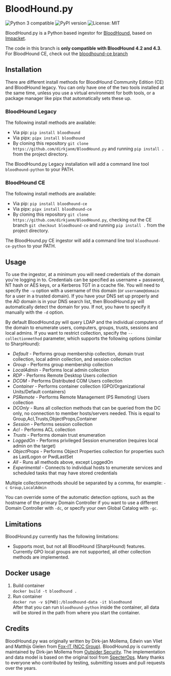 # BloodHound.py
![Python 3 compatible](https://img.shields.io/badge/python-3.x-blue.svg)
![PyPI version](https://img.shields.io/pypi/v/bloodhound.svg)
![License: MIT](https://img.shields.io/pypi/l/bloodhound.svg)

BloodHound.py is a Python based ingestor for [BloodHound](https://github.com/BloodHoundAD/BloodHound), based on [Impacket](https://github.com/CoreSecurity/impacket/).

The code in this branch is **only compatible with BloodHound 4.2 and 4.3**. For BloodHound CE, check out the [bloodhound-ce branch](https://github.com/dirkjanm/BloodHound.py/tree/bloodhound-ce)

## Installation
There are different install methods for BloodHound Community Edition (CE) and BloodHound legacy. You can only have one of the two tools installed at the same time, unless you use a virtual environment for both tools, or a package manager like pipx that automatically sets these up.

### BloodHound Legacy
The following install methods are available:
* Via pip: `pip install bloodhound`
* Via pipx: `pipx install bloodhound`
* By cloning this repository `git clone https://github.com/dirkjanm/BloodHound.py` and running `pip install .` from the project directory.

The BloodHound.py Legacy installation will add a command line tool `bloodhound-python` to your PATH.

### BloodHound CE
The following install methods are available:
* Via pip: `pip install bloodhound-ce`
* Via pipx: `pipx install bloodhound-ce`
* By cloning this repository `git clone https://github.com/dirkjanm/BloodHound.py`, checking out the CE branch `git checkout bloodhound-ce` and running `pip install .` from the project directory.

The BloodHound.py CE ingestor will add a command line tool `bloodhound-ce-python` to your PATH.

## Usage
To use the ingestor, at a minimum you will need credentials of the domain you're logging in to. Credentials can be specified as username + password, NT hash or AES keys, or a Kerberos TGT in a ccache file.
You will need to specify the `-u` option with a username of this domain (or `username@domain` for a user in a trusted domain). If you have your DNS set up properly and the AD domain is in your DNS search list, then BloodHound.py will automatically detect the domain for you. If not, you have to specify it manually with the `-d` option.

By default BloodHound.py will query LDAP and the individual computers of the domain to enumerate users, computers, groups, trusts, sessions and local admins. 
If you want to restrict collection, specify the `--collectionmethod` parameter, which supports the following options (similar to SharpHound):
- *Default* - Performs group membership collection, domain trust collection, local admin collection, and session collection
- *Group* - Performs group membership collection
- *LocalAdmin* - Performs local admin collection
- *RDP* - Performs Remote Desktop Users collection
- *DCOM* - Performs Distributed COM Users collection
- *Container* - Performs container collection (GPO/Organizational Units/Default containers)
- *PSRemote* - Performs Remote Management (PS Remoting) Users collection
- *DCOnly* - Runs all collection methods that can be queried from the DC only, no connection to member hosts/servers needed. This is equal to Group,Acl,Trusts,ObjectProps,Container
- *Session* - Performs session collection
- *Acl* - Performs ACL collection
- *Trusts* - Performs domain trust enumeration
- *LoggedOn* - Performs privileged Session enumeration (requires local admin on the target)
- *ObjectProps* - Performs Object Properties collection for properties such as LastLogon or PwdLastSet
- *All* - Runs all methods above, except LoggedOn
- *Experimental* - Connects to individual hosts to enumerate services and scheduled tasks that may have stored credentials

Multiple collectionmethods should be separated by a comma, for example: `-c Group,LocalAdmin`

You can override some of the automatic detection options, such as the hostname of the primary Domain Controller if you want to use a different Domain Controller with `-dc`, or specify your own Global Catalog with `-gc`.

## Limitations
BloodHound.py currently has the following limitations:
- Supports most, but not all BloodHound (SharpHound) features. Currently GPO local groups are not supported, all other collection methods are implemented.

## Docker usage
1. Build container  
```docker build -t bloodhound .```  
2. Run container  
```docker run -v ${PWD}:/bloodhound-data -it bloodhound```  
After that you can run `bloodhound-python` inside the container, all data will be stored in the path from where you start the container.

## Credits
BloodHound.py was originally written by Dirk-jan Mollema, Edwin van Vliet and Matthijs Gielen from [Fox-IT (NCC Group)](https://fox-it.com/). BloodHound.py is currently maintained by Dirk-jan Mollema from [Outsider Security](https://outsidersecurity.nl). The implementation and data model is based on the original tool from [SpecterOps](https://specterops.io). Many thanks to everyone who contributed by testing, submitting issues and pull requests over the years.

